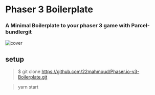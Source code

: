 # Phaser 3 Boilerplate

### A Minimal Boilerplate to your phaser 3 game with Parcel-bundlergit

![cover](https://i.imgur.com/Nh9mYbk.png "phaser 3 es6 boilerplate")

## setup

> $ git clone https://github.com/22mahmoud/Phaser.io-v3-Boilerplate.git

> yarn start
